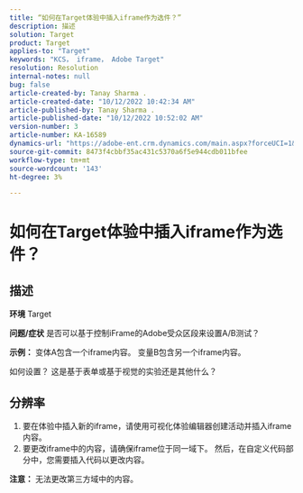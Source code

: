 ```yaml
---
title: “如何在Target体验中插入iframe作为选件？”
description: 描述
solution: Target
product: Target
applies-to: "Target"
keywords: "KCS， iframe， Adobe Target"
resolution: Resolution
internal-notes: null
bug: false
article-created-by: Tanay Sharma .
article-created-date: "10/12/2022 10:42:34 AM"
article-published-by: Tanay Sharma .
article-published-date: "10/12/2022 10:52:02 AM"
version-number: 3
article-number: KA-16589
dynamics-url: "https://adobe-ent.crm.dynamics.com/main.aspx?forceUCI=1&pagetype=entityrecord&etn=knowledgearticle&id=a3521d94-1a4a-ed11-bba2-0022480868ff"
source-git-commit: 8473f4cbbf35ac431c5370a6f5e944cdb011bfee
workflow-type: tm+mt
source-wordcount: '143'
ht-degree: 3%

---
```


# 如何在Target体验中插入iframe作为选件？

## 描述

<b>环境</b>
Target


<b>问题/症状</b>
是否可以基于控制iFrame的Adobe受众区段来设置A/B测试？



<b>示例：</b> 变体A包含一个iframe内容。 变量B包含另一个iframe内容。

如何设置？ 这是基于表单或基于视觉的实验还是其他什么？


## 分辨率




1. 要在体验中插入新的iframe，请使用可视化体验编辑器创建活动并插入iframe内容。
2. 要更改iframe中的内容，请确保iframe位于同一域下。 然后，在自定义代码部分中，您需要插入代码以更改内容。




<b>注意：</b> 无法更改第三方域中的内容。
